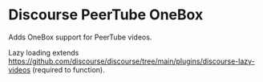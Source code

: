 # Discourse PeerTube OneBox

Adds OneBox support for PeerTube videos.

Lazy loading extends https://github.com/discourse/discourse/tree/main/plugins/discourse-lazy-videos (required to function).

